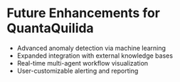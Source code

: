 # Future Enhancements for QuantaQuilida

- Advanced anomaly detection via machine learning
- Expanded integration with external knowledge bases
- Real-time multi-agent workflow visualization
- User-customizable alerting and reporting
